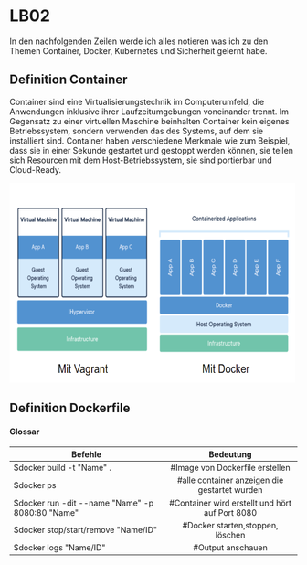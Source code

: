 LB02
==

In den nachfolgenden Zeilen werde ich alles notieren was ich zu den Themen Container, Docker, Kubernetes und Sicherheit gelernt habe.

Definition Container
--
Container sind eine Virtualisierungstechnik im Computerumfeld, die Anwendungen inklusive ihrer Laufzeitumgebungen voneinander trennt. Im Gegensatz zu einer virtuellen Maschine beinhalten Container kein eigenes Betriebssystem, sondern verwenden das des Systems, auf dem sie installiert sind. Container haben verschiedene Merkmale wie zum Beispiel, dass sie in einer Sekunde gestartet und gestoppt werden können, sie teilen sich Resourcen mit dem Host-Betriebssystem, sie sind portierbar und Cloud-Ready.

<img src="https://github.com/lauradubach/M300/blob/main/LB02/Container.PNG" width="500" height="350">

Definition Dockerfile
--

#### Glossar

| Befehle       | Bedeutung     |
| ------------- |:-------------:|
|$docker build -t "Name" .  |#Image von Dockerfile erstellen  |
|$docker ps   |#alle container anzeigen die gestartet wurden  |   
|$docker run -dit --name "Name" -p 8080:80 "Name" |#Container wird erstellt und hört auf Port 8080 |
|$docker stop/start/remove "Name/ID" |#Docker starten,stoppen, löschen |
|$docker logs "Name/ID" |#Output anschauen |
